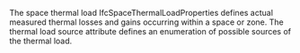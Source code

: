 ﻿The space thermal load IfcSpaceThermalLoadProperties defines actual measured thermal losses and gains occurring within a space or zone. The thermal load source attribute defines an enumeration of possible sources of the thermal load.
